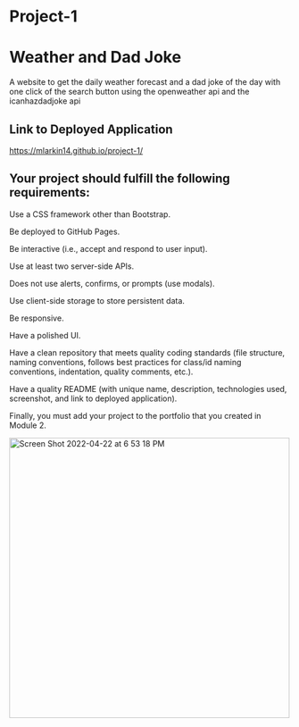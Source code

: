 # Project-1
# Weather and Dad Joke
A website to get the daily weather forecast and a dad joke of the day with one click of the search button using the openweather api and the icanhazdadjoke api

## Link to Deployed Application
https://mlarkin14.github.io/project-1/

## Your project should fulfill the following requirements:

Use a CSS framework other than Bootstrap.

Be deployed to GitHub Pages.

Be interactive (i.e., accept and respond to user input).

Use at least two server-side APIs.

Does not use alerts, confirms, or prompts (use modals).

Use client-side storage to store persistent data.

Be responsive.

Have a polished UI.

Have a clean repository that meets quality coding standards (file structure, naming conventions, follows best practices for class/id naming conventions, indentation, quality comments, etc.).

Have a quality README (with unique name, description, technologies used, screenshot, and link to deployed application).

Finally, you must add your project to the portfolio that you created in Module 2.

<img width="502" alt="Screen Shot 2022-04-22 at 6 53 18 PM" src="https://user-images.githubusercontent.com/30247798/164814955-c37078ca-bafc-4a1f-974b-7ff276b32ed4.png">
